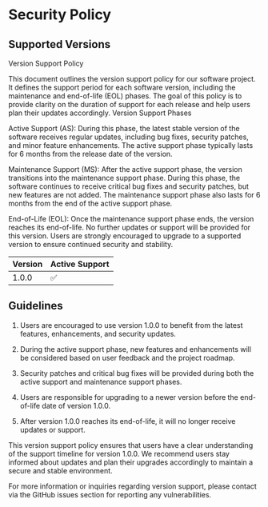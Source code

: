 # Security Policy

## Supported Versions
Version Support Policy

This document outlines the version support policy for our software project. It defines the support period for each software version, including the maintenance and end-of-life (EOL) phases. The goal of this policy is to provide clarity on the duration of support for each release and help users plan their updates accordingly.
Version Support Phases

Active Support (AS): During this phase, the latest stable version of the software receives regular updates, including bug fixes, security patches, and minor feature enhancements. The active support phase typically lasts for 6 months from the release date of the version.

Maintenance Support (MS): After the active support phase, the version transitions into the maintenance support phase. During this phase, the software continues to receive critical bug fixes and security patches, but new features are not added. The maintenance support phase also lasts for 6 months from the end of the active support phase.

End-of-Life (EOL): Once the maintenance support phase ends, the version reaches its end-of-life. No further updates or support will be provided for this version. Users are strongly encouraged to upgrade to a supported version to ensure continued security and stability.

| Version | Active Support     |
| ------- | ------------------ |
| 1.0.0   | :white_check_mark: |


## Guidelines

1. Users are encouraged to use version 1.0.0 to benefit from the latest features, enhancements, and security updates.

2. During the active support phase, new features and enhancements will be considered based on user feedback and the project roadmap.

3. Security patches and critical bug fixes will be provided during both the active support and maintenance support phases.

4. Users are responsible for upgrading to a newer version before the end-of-life date of version 1.0.0.

5. After version 1.0.0 reaches its end-of-life, it will no longer receive updates or support.

This version support policy ensures that users have a clear understanding of the support timeline for version 1.0.0. We recommend users stay informed about updates and plan their upgrades accordingly to maintain a secure and stable environment.

For more information or inquiries regarding version support, please contact via the GitHub issues section for reporting any vulnerabilities.
